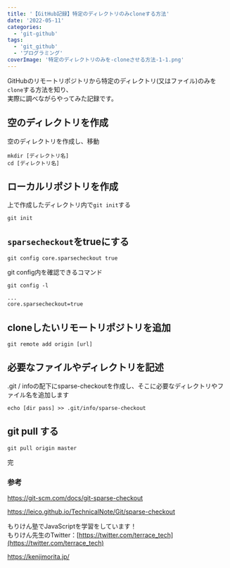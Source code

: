 ```yaml
---
title: '【GitHub記録】特定のディレクトリのみcloneする方法'
date: '2022-05-11'
categories:
  - 'git-github'
tags:
  - 'git_github'
  - 'プログラミング'
coverImage: '特定のディレクトリのみを-cloneさせる方法-1-1.png'
---
```


GitHubのリモートリポジトリから特定のディレクトリ(又はファイル)のみを`clone`する方法を知り、  
実際に調べながらやってみた記録です。

## 空のディレクトリを作成

空のディレクトリを作成し、移動

```
mkdir [ディレクトリ名]
cd [ディレクトリ名]
```

## ローカルリポジトリを作成

上で作成したディレクトリ内で`git init`する

```
git init
```

## `sparsecheckout`をtrueにする

```
git config core.sparsecheckout true
```

git config内を確認できるコマンド

```
git config -l

...
core.sparsecheckout=true
```

## cloneしたいリモートリポジトリを追加

```
git remote add origin [url]
```

## 必要なファイルやディレクトリを記述

.git / infoの配下にsparse-checkoutを作成し、そこに必要なディレクトリやファイル名を追加します

```
echo [dir pass] >> .git/info/sparse-checkout
```

## git pull する

```
git pull origin master
```

完

### 参考

https://git-scm.com/docs/git-sparse-checkout

https://leico.github.io/TechnicalNote/Git/sparse-checkout

もりけん塾でJavaScriptを学習をしています！  
もりけん先生のTwitter：[https://twitter.com/terrace_tech](https://twitter.com/terrace_tech)

https://kenjimorita.jp/
